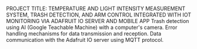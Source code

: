 PROJECT TITLE: TEMPERATURE AND LIGHT INTENSITY MEASUREMENT SYSTEM, TRASH DETECTION, AND ARM CONTROL INTEGRATED WITH IOT MONITORING VIA ADAFRUIT IO SERVER AND MOBILE APP
Trash detection using AI (Google Teachable Machine) with a computer's camera.
Error handling mechanisms for data transmission and reception.
Data communication with the Adafruit IO server using MQTT protocol.
